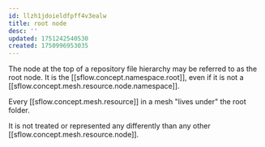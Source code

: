 ```yaml
---
id: llzh1jdoieldfpff4v3ealw
title: root node
desc: ''
updated: 1751242540530
created: 1750996953035
---
```


The node at the top of a repository file hierarchy may be referred to as the root node. It is the [[sflow.concept.namespace.root]], even if it is not a [[sflow.concept.mesh.resource.node.namespace]]. 

Every [[sflow.concept.mesh.resource]] in a mesh "lives under" the root folder.

It is not treated or represented any differently than any other [[sflow.concept.mesh.resource.node]]. 